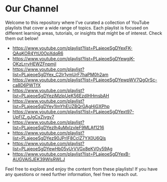 # Our Channel
Welcome to this repository where I’ve curated a collection of YouTube playlists that cover a wide range of topics. Each playlist is focused on different learning areas, tutorials, or insights that might be of interest. Check them out below!
- https://www.youtube.com/playlist?list=PLajeoeSgDYexFK-QAqKOR4YtU0OpXdqR6
- https://www.youtube.com/playlist?list=PLajeoeSgDYewgjK-OKzLrrvHEWZFnpmjl
- https://www.youtube.com/playlist?list=PLajeoeSgDYex_C2Ir1ymUrF7haPM0h2am
- https://www.youtube.com/playlist?list=PLajeoeSgDYewpWV7QgOrSc-ca8D6PWTfX
- https://www.youtube.com/playlist?list=PLajeoeSgDYeziMzlpUeK56EzdlHHmsbAH
- https://www.youtube.com/playlist?list=PLajeoeSgDYey1lmYhEUZBQrGAgHiGXPhp
- https://www.youtube.com/playlist?list=PLajeoeSgDYext97-UpFlZ_gJgCxZjvgv7
- https://www.youtube.com/playlist?list=PLajeoeSgDYezlh4uMxIzvleF9MLAf1216
- https://www.youtube.com/playlist?list=PLajeoeSgDYez90JPrIF8CclZ7YX0U6Qls
- https://www.youtube.com/playlist?list=PLajeoeSgDYewHb05vUrVVGx8eKV0y59Ag
- https://www.youtube.com/playlist?list=PLajeoeSgDYexB-AUGVAISJEK39WIsRWLJ

Feel free to explore and enjoy the content from these playlists! If you have any questions or need further information, feel free to reach out.
